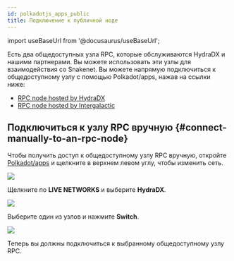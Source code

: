```yaml
---
id: polkadotjs_apps_public 
title: Подключение к публичной ноде
---
```


import useBaseUrl from '@docusaurus/useBaseUrl';

Есть два общедоступных узла RPC, которые обслуживаются HydraDX и нашими партнерами. Вы можете использовать эти узлы для взаимодействия со Snakenet. Вы можете напрямую подключиться к общедоступному узлу с помощью Polkadot/apps, нажав на ссылки ниже:

* [RPC node hosted by HydraDX](https://polkadot.js.org/apps/?rpc=wss%3A%2F%2Frpc-01.snakenet.hydradx.io#/explorer)
* [RPC node hosted by Intergalactic](https://polkadot.js.org/apps/?rpc=wss%3A%2F%2Frpc-02.snakenet.hydradx.io#/explorer)


## Подключиться к узлу RPC вручную {#connect-manually-to-an-rpc-node}

Чтобы получить доступ к общедоступному узлу RPC вручную, откройте [Polkadot/apps](https://polkadot.js.org/apps/) и щелкните в верхнем левом углу, чтобы изменить сеть.

<div style={{textAlign: 'center'}}>
  <img src={useBaseUrl('/polkadotjs-apps/PolkadotJS-APPS-1.png')} />
</div>

Щелкните по **LIVE NETWORKS** и выберите **HydraDX**.

<div style={{textAlign: 'center'}}>
  <img src={useBaseUrl('/polkadotjs-apps/public-1.png')} />
</div>

Выберите один из узлов и нажмите **Switch**.

<div style={{textAlign: 'center'}}>
  <img src={useBaseUrl('/polkadotjs-apps/public-2.png')} />
</div>

Теперь вы должны подключиться к выбранному общедоступному узлу RPC.
